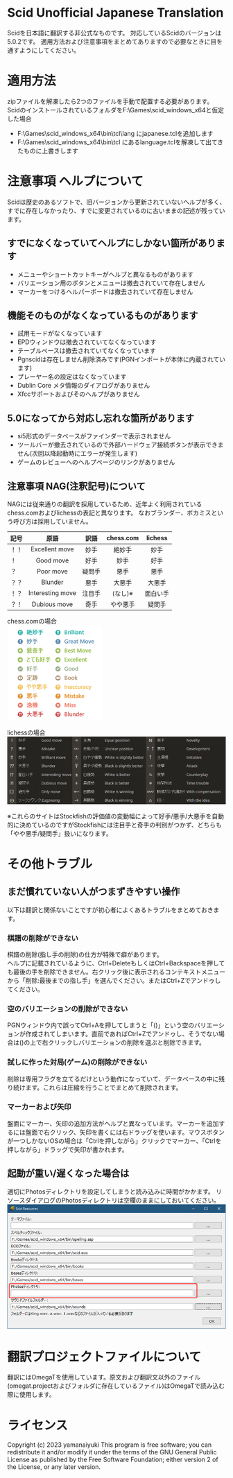 # Scid Unofficial Japanese Translation
Scidを日本語に翻訳する非公式なものです。
対応しているScidのバージョンは5.0.2です。
適用方法および注意事項をまとめてありますので必要なときに目を通すようにしてください。


# 適用方法
zipファイルを解凍したら2つのファイルを手動で配置する必要があります。
ScidのインストールされているフォルダをF:\Games\scid_windows_x64と仮定した場合
- F:\Games\scid_windows_x64\bin\tcl\lang にjapanese.tclを追加します
- F:\Games\scid_windows_x64\bin\tcl にあるlanguage.tclを解凍して出てきたものに上書きします


# 注意事項 ヘルプについて
Scidは歴史のあるソフトで、旧バージョンから更新されていないヘルプが多く、すでに存在しなかったり、すでに変更されているのに古いままの記述が残っています。


## すでになくなっていてヘルプにしかない箇所があります
- メニューやショートカットキーがヘルプと異なるものがあります
- バリエーション用のボタンとメニューは撤去されていて存在しません
- マーカーをつけるヘルパーボードは撤去されていて存在しません


## 機能そのものがなくなっているものがあります
- 試用モードがなくなっています
- EPDウィンドウは撤去されていてなくなっています
- テーブルベースは撤去されていてなくなっています
- Pgnscidは存在しません削除済みです(PGNインポートが本体に内蔵されています)
- プレーヤー名の設定はなくなっています
- Dublin Core メタ情報のダイアログがありません
- Xfccサポートおよびそのヘルプがありません


## 5.0になってから対応し忘れな箇所があります
- si5形式のデータベースがファインダーで表示されません
- ツールバーが撤去されているので外部ハードウェア接続ボタンが表示できません(次回以降起動時にエラーが発生します)
- ゲームのレビューへのヘルプページのリンクがありません


## 注意事項 NAG(注釈記号)について
NAGには従来通りの翻訳を採用しているため、近年よく利用されているchess.comおよびlichessの表記と異なります。
なおブランダー、ポカミスという呼び方は採用していません。

| 記号 | 原語             | 訳語     | chess.com | lichess  |
| ---  | :---------------:| :------: | :-------: | :------: |
| ！！ | Excellent move   | 妙手     | 絶妙手    | 妙手     |
| ！   | Good move        | 好手     | 妙手      | 好手     |
| ？   | Poor move        | 疑問手   | 悪手      | 悪手     |
| ？？ | Blunder          | 悪手     | 大悪手    | 大悪手   |
| ！？ | Interesting move | 注目手   | (なし)※  | 面白い手 |
| ？！ | Dubious move     | 奇手     | やや悪手  | 疑問手   |

chess.comの場合  
![chess.com](https://github.com/yamanaiyuki/ScidJa/blob/images/nag-chess.com.png)

lichessの場合  
![lichess](https://github.com/yamanaiyuki/ScidJa/blob/images/nag-lichess.png)

※これらのサイトはStockfishの評価値の変動幅によって好手/悪手/大悪手を自動的に決めているのですがStockfishには注目手と奇手の判別がつかず、どちらも「やや悪手/疑問手」扱いになります。


# その他トラブル


## まだ慣れていない人がつまずきやすい操作
以下は翻訳と関係ないことですが初心者によくあるトラブルをまとめておきます。


### 棋譜の削除ができない
棋譜の削除(指し手の削除)の仕方が特殊で癖があります。  
ヘルプに記載されているように、Ctrl+DeleteもしくはCtrl+Backspaceを押しても最後の手を削除できません。右クリック後に表示されるコンテキストメニューから「削除:最後までの指し手」を選んでください。またはCtrl+Zでアンドゥしてください。


### 空のバリエーションの削除ができない
PGNウィンドウ内で誤ってCtrl+Aを押してしまうと「()」という空のバリエーションが作成されてしまいます。直前であればCtrl+Zでアンドゥし、そうでない場合は()の上で右クリックしバリエーションの削除を選ぶと削除できます。


### 試しに作った対局(ゲーム)の削除ができない
削除は専用フラグを立てるだけという動作になっていて、データベースの中に残り続けます。これらは圧縮を行うことでまとめて削除されます。


### マーカーおよび矢印
盤面にマーカー、矢印の追加方法がヘルプと異なっています。マーカーを追加するには盤面で右クリック、矢印を書くには右ドラッグを使います。マウスボタンが一つしかないOSの場合は「Ctrlを押しながら」クリックでマーカー、「Ctrlを押しながら」ドラッグで矢印が書かれます。


## 起動が重い/遅くなった場合は
適切にPhotosディレクトリを設定してしまうと読み込みに時間がかかます。
リソースダイアログのPhotosディレクトリは空欄のままにしておいてください。
![ダイアログ画面](https://github.com/yamanaiyuki/ScidJa/blob/images/resource-dialog.png)


# 翻訳プロジェクトファイルについて
翻訳にはOmegaTを使用しています。原文および翻訳文以外のファイル(omegat.projectおよびフォルダに存在しているファイル)はOmegaTで読み込む際に使用します。


# ライセンス
Copyright (c) 2023 yamanaiyuki
This program is free software; you can redistribute it and/or
modify it under the terms of the GNU General Public License
as published by the Free Software Foundation; either version 2
of the License, or any later version.
